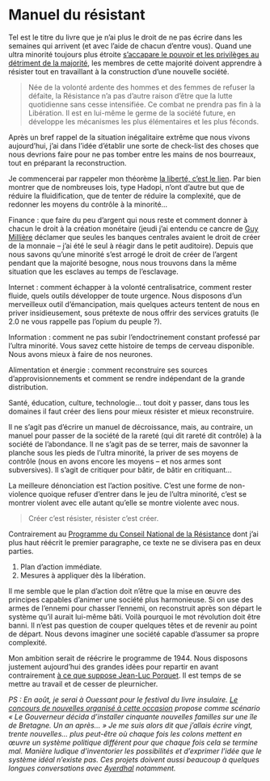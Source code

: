 # Manuel du résistant

Tel est le titre du livre que je n’ai plus le droit de ne pas écrire dans les semaines qui arrivent (et avec l’aide de chacun d’entre vous). Quand une ultra minorité toujours plus étroite [s’accapare le pouvoir et les privilèges au détriment de la majorité](http://www.futurquantique.org/?p=5969), les membres de cette majorité doivent apprendre à résister tout en travaillant à la construction d’une nouvelle société.<span id="more-16230"></span>

> Née de la volonté ardente des hommes et des femmes de refuser la défaite, la Résistance n’a pas d’autre raison d’être que la lutte quotidienne sans cesse intensifiée. Ce combat ne prendra pas fin à la Libération. Il est en lui-même le germe de la société future, en développe les mécanismes les plus élémentaires et les plus féconds.

Après un bref rappel de la situation inégalitaire extrême que nous vivons aujourd’hui, j’ai dans l’idée d’établir une sorte de check-list des choses que nous devrions faire pour ne pas tomber entre les mains de nos bourreaux, tout en préparant la reconstruction.

Je commencerai par rappeler mon théorème [la liberté, c’est le lien](https://tcrouzet.com/2010/05/08/la-liberte-le-lien/). Par bien montrer que de nombreuses lois, type Hadopi, n’ont d’autre but que de réduire la fluidification, que de tenter de réduire la complexité, que de redonner les moyens du contrôle à la minorité…

Finance : que faire du peu d’argent qui nous reste et comment donner à chacun le droit à la création monétaire (jeudi j’ai entendu ce cancre de [Guy Millière](http://fr.wikipedia.org/wiki/Guy_Milli%C3%A8re) déclamer que seules les banques centrales avaient le droit de créer de la monnaie – j’ai été le seul à réagir dans le petit auditoire). Depuis que nous savons qu’une minorité s’est arrogé le droit de créer de l’argent pendant que la majorité besogne, nous nous trouvons dans la même situation que les esclaves au temps de l’esclavage.

Internet : comment échapper à la volonté centralisatrice, comment rester fluide, quels outils développer de toute urgence. Nous disposons d’un merveilleux outil d’émancipation, mais quelques acteurs tentent de nous en priver insidieusement, sous prétexte de nous offrir des services gratuits (le 2.0 ne vous rappelle pas l’opium du peuple ?).

Information : comment ne pas subir l’endoctrinement constant professé par l’ultra minorité. Vous savez cette histoire de temps de cerveau disponible. Nous avons mieux à faire de nos neurones.

Alimentation et énergie : comment reconstruire ses sources d’approvisionnements et comment se rendre indépendant de la grande distribution.

Santé, éducation, culture, technologie… tout doit y passer, dans tous les domaines il faut créer des liens pour mieux résister et mieux reconstruire.

Il ne s’agit pas d’écrire un manuel de décroissance, mais, au contraire, un manuel pour passer de la société de la rareté (qui dit rareté dit contrôle) à la société de l’abondance. Il ne s’agit pas de se terrer, mais de savonner la planche sous les pieds de l’ultra minorité, la priver de ses moyens de contrôle (nous en avons encore les moyens – et nos armes sont subversives). Il s’agit de critiquer pour bâtir, de bâtir en critiquant…

La meilleure dénonciation est l’action positive. C’est une forme de non-violence quoique refuser d’entrer dans le jeu de l’ultra minorité, c’est se montrer violent avec elle autant qu’elle se montre violente avec nous.

> Créer c’est résister, résister c’est créer.

Contrairement au [Programme du Conseil National de la Résistance](http://fr.wikisource.org/wiki/Programme_du_Conseil_national_de_la_R%C3%A9sistance) dont j’ai plus haut réécrit le premier paragraphe, ce texte ne se divisera pas en deux parties.

1. Plan d’action immédiate.
2. Mesures à appliquer dès la libération.

Il me semble que le plan d’action doit n’être que la mise en œuvre des principes capables d’animer une société plus harmonieuse. Si on use des armes de l’ennemi pour chasser l’ennemi, on reconstruit après son départ le système qu’il aurait lui-même bâti. Voilà pourquoi le mot révolution doit être banni. Il n’est pas question de couper quelques têtes et de revenir au point de départ. Nous devons imaginer une société capable d’assumer sa propre complexité.

Mon ambition serait de réécrire le programme de 1944. Nous disposons justement aujourd’hui des grandes idées pour repartir en avant contrairement [à ce que suppose Jean-Luc Porquet](http://www.article11.info/spip/spip.php?article791). Il est temps de se mettre au travail et de cesser de pleurnicher.

*PS : En août, je serai à Ouessant pour le festival du livre insulaire. [Le concours de nouvelles organisé à cette occasion](http://www.livre-insulaire.fr/5.html) propose comme scénario « Le Gouverneur décida d’installer cinquante nouvelles familles sur une île de Bretagne. Un an après… » Je me suis alors dit que j’allais écrire vingt, trente nouvelles… plus peut-être où chaque fois les colons mettent en œuvre un système politique différent pour que chaque fois cela se termine mal. Manière ludique d’inventorier les possibilités et d’exprimer l’idée que le système idéal n’existe pas. Ces projets doivent aussi beaucoup à quelques longues conversations avec [Ayerdhal](http://www.facebook.com/pages/Ayerdhal/182872030566) notamment.*